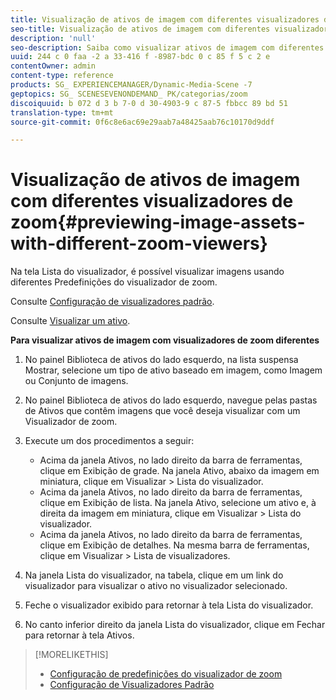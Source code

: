 ```yaml
---
title: Visualização de ativos de imagem com diferentes visualizadores de zoom
seo-title: Visualização de ativos de imagem com diferentes visualizadores de zoom
description: 'null'
seo-description: Saiba como visualizar ativos de imagem com diferentes visualizadores de zoom.
uuid: 244 c 0 faa -2 a 33-416 f -8987-bdc 0 c 85 f 5 c 2 e
contentOwner: admin
content-type: reference
products: SG_ EXPERIENCEMANAGER/Dynamic-Media-Scene -7
geptopics: SG_ SCENESEVENONDEMAND_ PK/categorias/zoom
discoiquuid: b 072 d 3 b 7-0 d 30-4903-9 c 87-5 fbbcc 89 bd 51
translation-type: tm+mt
source-git-commit: 0f6c8e6ac69e29aab7a48425aab76c10170d9ddf

---
```



# Visualização de ativos de imagem com diferentes visualizadores de zoom{#previewing-image-assets-with-different-zoom-viewers}

Na tela Lista do visualizador, é possível visualizar imagens usando diferentes Predefinições do visualizador de zoom.

Consulte [Configuração de visualizadores padrão](application-setup.md#configuring_default_viewers).

Consulte [Visualizar um ativo](previewing-asset.md#previewing_an_asset).

**Para visualizar ativos de imagem com visualizadores de zoom diferentes**

1. No painel Biblioteca de ativos do lado esquerdo, na lista suspensa Mostrar, selecione um tipo de ativo baseado em imagem, como Imagem ou Conjunto de imagens.
1. No painel Biblioteca de ativos do lado esquerdo, navegue pelas pastas de Ativos que contêm imagens que você deseja visualizar com um Visualizador de zoom.
1. Execute um dos procedimentos a seguir:

   * Acima da janela Ativos, no lado direito da barra de ferramentas, clique em Exibição de grade. Na janela Ativo, abaixo da imagem em miniatura, clique em Visualizar &gt; Lista do visualizador.
   * Acima da janela Ativos, no lado direito da barra de ferramentas, clique em Exibição de lista. Na janela Ativo, selecione um ativo e, à direita da imagem em miniatura, clique em Visualizar &gt; Lista do visualizador.
   * Acima da janela Ativos, no lado direito da barra de ferramentas, clique em Exibição de detalhes. Na mesma barra de ferramentas, clique em Visualizar &gt; Lista de visualizadores.

1. Na janela Lista do visualizador, na tabela, clique em um link do visualizador para visualizar o ativo no visualizador selecionado.
1. Feche o visualizador exibido para retornar à tela Lista do visualizador.
1. No canto inferior direito da janela Lista do visualizador, clique em Fechar para retornar à tela Ativos.

>[!MORELIKETHIS]
>
>* [Configuração de predefinições do visualizador de zoom](setting-zoom-viewer-presets.md#setting_up_zoom_viewer_presets)
>* [Configuração de Visualizadores Padrão](application-setup.md#configuring_default_viewers)

